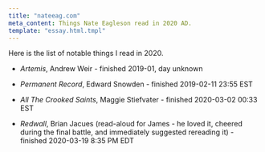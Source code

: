 ```yaml
---
title: "nateeag.com"
meta_content: Things Nate Eagleson read in 2020 AD.
template: "essay.html.tmpl"
---
```


Here is the list of notable things I read in 2020.

* _Artemis_, Andrew Weir - finished 2019-01, day unknown

* _Permanent Record_, Edward Snowden - finished 2019-02-11 23:55 EST

* _All The Crooked Saints_, Maggie Stiefvater - finished 2020-03-02 00:33 EST

* _Redwall_, Brian Jacues (read-aloud for James - he loved it, cheered during
  the final battle, and immediately suggested rereading it) - finished
  2020-03-19 8:35 PM EDT
